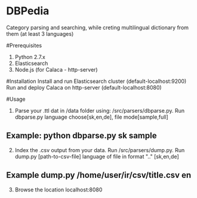 DBPedia
=========

Category parsing and searching, while creting multilingual dictionary from them (at least 3 languages)

#Prerequisites
1. Python 2.7.x
2. Elasticsearch
3. Node.js (for Calaca - http-server)

#Installation
Install and run Elasticsearch cluster (default-localhost:9200)
Run and deploy Calaca on http-server (default-localhost:8080)

#Usage
1. Parse your .ttl dat in /data folder using: /src/parsers/dbparse.py. Run dbparse.py language choose[sk,en,de], file mode[sample,full]

## Example: python dbparse.py sk sample

2. Index the .csv output from your data. Run /src/parsers/dump.py. Run dump.py [path-to-csv-file] language of file in format ".." [sk,en,de]

## Example dump.py /home/user/ir/csv/title.csv en

3. Browse the location localhost:8080
